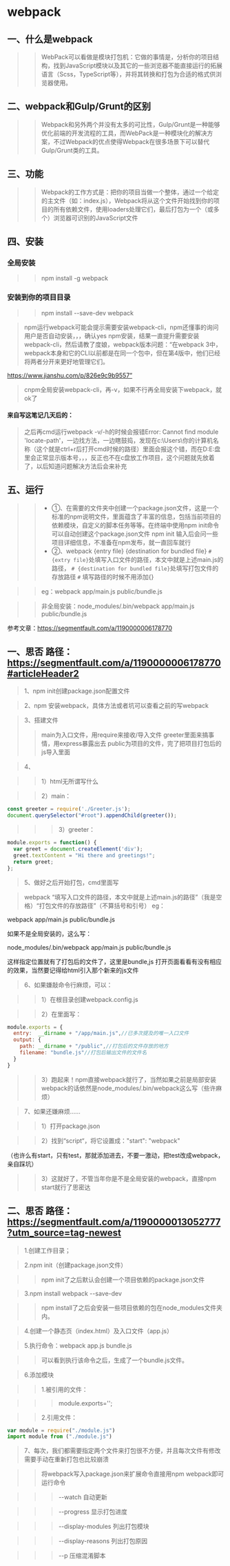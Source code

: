 webpack
=======
一、什么是webpack
------

>>WebPack可以看做是模块打包机：它做的事情是，分析你的项目结构，找到JavaScript模块以及其它的一些浏览器不能直接运行的拓展语言（Scss，TypeScript等），并将其转换和打包为合适的格式供浏览器使用。

二、webpack和Gulp/Grunt的区别
-----

>>Webpack和另外两个并没有太多的可比性，Gulp/Grunt是一种能够优化前端的开发流程的工具，而WebPack是一种模块化的解决方案，不过Webpack的优点使得Webpack在很多场景下可以替代Gulp/Grunt类的工具。

三、功能
-----
>>Webpack的工作方式是：把你的项目当做一个整体，通过一个给定的主文件（如：index.js），Webpack将从这个文件开始找到你的项目的所有依赖文件，使用loaders处理它们，最后打包为一个（或多个）浏览器可识别的JavaScript文件	

四、安装
--------

### 全局安装
>> npm install -g webpack

### 安装到你的项目目录
>>npm install --save-dev webpack

>npm运行webpack可能会提示需要安装webpack-cli，npm还懂事的询问用户是否自动安装，，，确认yes npm安装，结果一直提升需要安装webpack-cli，然后请教了度娘，webpack版本问题：“在webpack 3中，webpack本身和它的CLI以前都是在同一个包中，但在第4版中，他们已经将两者分开来更好地管理它们。

https://www.jianshu.com/p/826e9c9b9557”

>cnpm全局安装webpack-cli，再-v，如果不行再全局安装下webpack，就ok了

#### 来自写这笔记几天后的：

>之后再cmd运行webpack -v/-h的时候会报错Error: Cannot find module 'locate-path'，一边找方法，一边瞎鼓捣，发现在c:\Users\你的计算机名称（这个就是ctrl+r后打开cmd时候的路径）里面会报这个错，而在D:E:盘里会正常显示版本号，，，反正也不在c盘放工作项目，这个问题就先放着了，以后知道问题解决方法后会来补充

五、运行
-----
 >>* ①、在需要的文件夹中创建一个package.json文件，这是一个标准的npm说明文件，里面蕴含了丰富的信息，包括当前项目的依赖模块，自定义的脚本任务等等。在终端中使用npm init命令可以自动创建这个package.json文件
npm init
输入后会问一些项目详细信息，不准备在npm发布，就一直回车就行
 >>* ②、webpack {entry file} {destination for bundled file}
`# {extry file}`处填写入口文件的路径，本文中就是上述main.js的路径，
`# {destination for bundled file}`处填写打包文件的存放路径
`#` 填写路径的时候不用添加{}

>>eg：webpack app/main.js public/bundle.js

>>非全局安装：node_modules/.bin/webpack app/main.js public/bundle.js

参考文章：https://segmentfault.com/a/1190000006178770

一、思否		路径：https://segmentfault.com/a/1190000006178770#articleHeader2
-----------

>1、npm init创建package.json配置文件

>2、npm 安装webpack，具体方法或者坑可以查看之前的写webpack

>3、搭建文件
>>main为入口文件，用require来接收/导入文件
>>greeter里面来搞事情，用express暴露出去
>>public为项目的文件，完了把项目打包后的js导入里面





>4、

>>1）html无所谓写什么

>>2）main：

```javascript
const greeter = require('./Greeter.js');
document.querySelector("#root").appendChild(greeter());
```

>>>3）greeter：
```javascript
module.exports = function() {
  var greet = document.createElement('div');
  greet.textContent = "Hi there and greetings!";
  return greet;
};
```

>5、做好之后开始打包，cmd里面写

>webpack “填写入口文件的路径，本文中就是上述main.js的路径”（我是空格）“打包文件的存放路径”（不算括号和引号）
eg：

webpack app/main.js public/bundle.js

如果不是全局安装的，这么写：

node_modules/.bin/webpack app/main.js public/bundle.js

这样指定位置就有了打包后的文件了，这里是bundle,js
打开页面看看有没有相应的效果，当然要记得给html引入那个新来的js文件
>6、如果嫌敲命令行麻烦，可以：

>>1）在根目录创建webpack.config.js

>>2）在里面写：

```javascript
module.exports = {
  entry:  __dirname + "/app/main.js",//已多次提及的唯一入口文件
  output: {
    path: __dirname + "/public",//打包后的文件存放的地方
    filename: "bundle.js"//打包后输出文件的文件名
  }
}
```

>>3）跑起来！npm直接webpack就行了，当然如果之前是局部安装webpack的话依然是node_modules/.bin/webpack这么写（些许麻烦）

>7、如果还嫌麻烦……

>>1）打开package.json

>>2）找到“script“，将它设置成："start": "webpack"

（也许么有start，只有test，那就添加进去，不要一激动，把test改成webpack，亲自踩坑）

>>3）这就好了，不管当年你是不是全局安装的webpack，直接npm start就行了思密达

二、思否		路径：https://segmentfault.com/a/1190000013052777?utm_source=tag-newest
-------------------------

>1.创建工作目录；

>2.npm init（创建package.json文件）

>>npm init了之后默认会创建一个项目依赖的package.json文件

>3.npm install webpack --save-dev

>>npm install了之后会安装一些项目依赖的包在node_modules文件夹内。

>4.创建一个静态页（index.html）及入口文件（app.js）

>5.执行命令：webpack app.js bundle.js

>>可以看到执行该命令之后，生成了一个bundle.js文件。

>6.添加模块

>>1.被引用的文件：

>>>module.exports='';

>>2.引用文件：

```javascript
var module = require("./module.js") 
import module from ("./module.js")
```

>7、每次，我们都需要指定两个文件来打包很不方便，并且每次文件有修改需要手动在重新打包也比较崩溃

>>将webpack写入package.json来扩展命令直接用npm webpack即可运行命令

  >>>--watch 自动更新
  
  >>>--progress 显示打包进度
  
  >>>--display-modules 列出打包模块
  
  >>>--display-reasons 列出打包原因
  
  >>>--p 压缩混淆脚本
  
